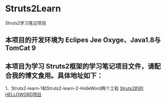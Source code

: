 # Struts2Learn
Struts2学习笔记项目
## 本项目的开发环境为 Eclipes Jee Oxyge、Java1.8与TomCat 9

## 本项目为学习 Struts2框架的学习笔记项目文件，请配合我的博文食用。具体地址如下：

1、Struts2-learn-1和Struts2-learn-2-HolleWord两个工程
<a href = "https://llanc.cn/struts2-helloword.html"> Struts2的的HELLOWORD项目</a>
